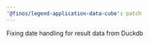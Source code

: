 ```yaml
---
'@finos/legend-application-data-cube': patch
---
```


Fixing date handling for result data from Duckdb
